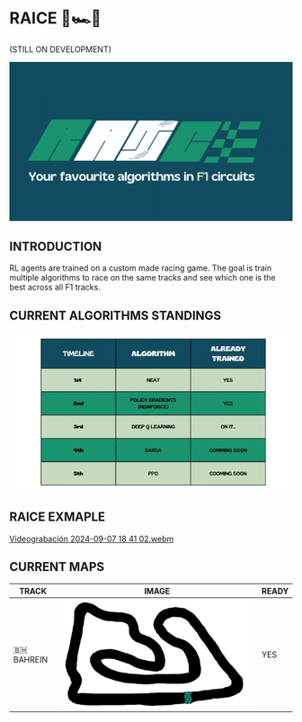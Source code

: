 # RAICE 🤖🏎️🏁


(STILL ON DEVELOPMENT)

<p align="center">
  <img src="./logos/big.png" width="700" />
</p>


## INTRODUCTION

RL agents are trained on a custom made racing game. The goal is train multiple algorithms to race on the same tracks and see which one is the best across all F1 tracks.


## CURRENT ALGORITHMS STANDINGS


<p align="center">
  <img src="./logos/table.png" width="600" />
</p>

## RAICE EXMAPLE
[Videograbación 2024-09-07 18 41 02.webm](https://github.com/user-attachments/assets/9e4e4675-26c9-4c98-85f8-17541c0444e4)

## CURRENT MAPS

| TRACK | IMAGE | READY |
|----------|----------|----------|
| 🇧🇭 BAHREIN | ![logo](maps/bahrain2.png) | YES |

